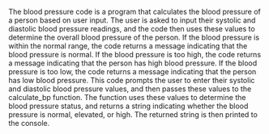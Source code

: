 The blood pressure code is a program that calculates the blood pressure of a person based on user input. The user is asked to input their systolic and diastolic blood pressure readings, and the code then uses these values to determine the overall blood pressure of the person. If the blood pressure is within the normal range, the code returns a message indicating that the blood pressure is normal. If the blood pressure is too high, the code returns a message indicating that the person has high blood pressure. If the blood pressure is too low, the code returns a message indicating that the person has low blood pressure.
This code prompts the user to enter their systolic and diastolic blood pressure values, and then passes these values to the calculate_bp function. The function uses these values to determine the blood pressure status, and returns a string indicating whether the blood pressure is normal, elevated, or high. The returned string is then printed to the console.